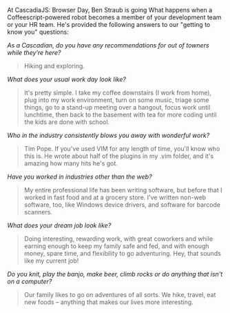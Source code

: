 At CascadiaJS: Browser Day, Ben Straub is going What happens when a Coffeescript-powered robot becomes a member of your development team or your HR team. He's provided the following answers to our "getting to know you" questions:

*As a Cascadian, do you have any recommendations for out of towners while they’re here?*

> Hiking and exploring.

*What does your usual work day look like?*

> It's pretty simple. I take my coffee downstairs (I work from home), plug into my work environment, turn on some music, triage some things, go to a stand-up meeting over a hangout, focus work until lunchtime, then back to the basement with tea for more coding until the kids are done with school. 

*Who in the industry consistently blows you away with wonderful work?*

> Tim Pope. If you've used VIM for any length of time, you'll know who this is. He wrote about half of the plugins in my .vim folder, and it's amazing how many hits he's got.

*Have you worked in industries other than the web?*

> My entire professional life has been writing software, but before that I worked in fast food and at a grocery store. I've written non-web software, too, like Windows device drivers, and software for barcode scanners.

*What does your dream job look like?*

> Doing interesting, rewarding work, with great coworkers and while earning enough to keep my family safe and fed, and with enough money, spare time, and flexibility to go adventuring. Hey, that sounds like my current job!

*Do you knit, play the banjo, make beer, climb rocks or do anything that isn't on a computer?*

> Our family likes to go on adventures of all sorts. We hike, travel, eat new foods – anything that makes our lives more interesting.
